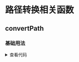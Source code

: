 <script setup>
import convertPath from './convertPath.vue'
</script>

# 路径转换相关函数

<ClientOnly>
  <description-popover :num="1" :tagNameList="['Node']" />
</ClientOnly>

## convertPath

<ClientOnly>
  <description :isShowIcon="false" description="将 Windows 反斜杠路径转换为斜杠路径" /> 
</ClientOnly>

### 基础用法

<ClientOnly>
  <convertPath />
</ClientOnly>
<details>

<summary>查看代码</summary>

<<< @/utils/convertPath/convertPath.vue

</details>
